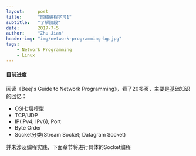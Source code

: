 ```yaml
---
layout:     post
title:      "网络编程学习1"
subtitle:   "了解阶段"
date:       2017-7-5
author:     "Zhu Jian"
header-img: "img/network-programming-bg.jpg"
tags:
    - Network Programming
    - Linux
---
```


#### 目前进度 ####  
阅读《Beej's Guide to Network Programming》，看了20多页，主要是基础知识的回忆：

* OSI七层模型  
* TCP/UDP  
* IP(IPv4; IPv6), Port  
* Byte Order  
* Socket分类(Stream Socket; Datagram Socket)  

并未涉及编程实践，下面章节将进行具体的Socket编程